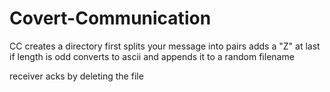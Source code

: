 # Covert-Communication
CC creates a directory first 
splits your message into pairs
adds a "Z" at last if length is odd
converts to ascii and appends it to a random filename 

receiver acks by deleting the file 

